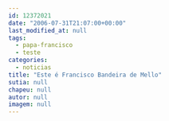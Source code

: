 ```yaml
---
id: 12372021
date: "2006-07-31T21:07:00+00:00"
last_modified_at: null
tags:
  - papa-francisco
  - teste
categories:
  - noticias
title: "Este é Francisco Bandeira de Mello"
sutia: null
chapeu: null
autor: null
imagem: null
---
```

<p> </p>
